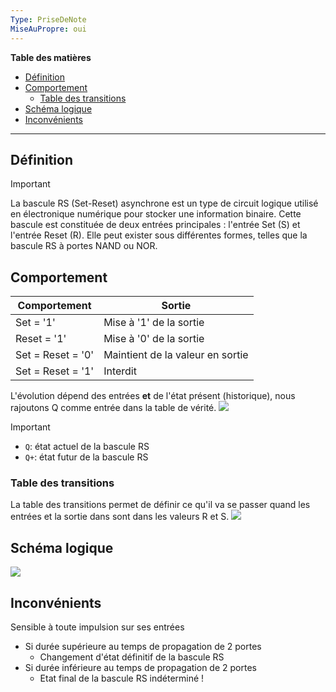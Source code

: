 ```yaml
---
Type: PriseDeNote
MiseAuPropre: oui
---
```

**Table des matières**
- [Définition](#d%C3%A9finition)
- [Comportement](#comportement)
	- [Table des transitions](#table-des-transitions)
- [Schéma logique](#sch%C3%A9ma-logique)
- [Inconvénients](#inconv%C3%A9nients)

___
## Définition
>[!important]
>La bascule RS (Set-Reset) asynchrone est un type de circuit logique utilisé en électronique numérique pour stocker une information binaire. Cette bascule est constituée de deux entrées principales : l'entrée Set (S) et l'entrée Reset (R). Elle peut exister sous différentes formes, telles que la bascule RS à portes NAND ou NOR.

## Comportement
| Comportement | Sortie |
| ---- | ---- |
| Set = '1' | Mise à '1' de la sortie |
| Reset = '1' | Mise à '0' de la sortie |
| Set = Reset = '0' | Maintient de la valeur en sortie |
| Set = Reset = '1' | Interdit |
L'évolution dépend des entrées **et** de l'état présent (historique), nous rajoutons Q comme entrée dans la table de vérité.
![](../../../../../S0/PiecesJointes/Pasted%20image%2020240105120316.png)
>[!important]
>- `Q`: état actuel de la bascule RS
>- `Q+`: état futur de la bascule RS

### Table des transitions
La table des transitions permet de définir ce qu'il va se passer quand les entrées et la sortie dans sont dans les valeurs R et S.
![](../../../../../S0/PiecesJointes/Pasted%20image%2020240105120617.png)
## Schéma logique
![](../../../../../S0/PiecesJointes/Pasted%20image%2020240105120643.png)
## Inconvénients
Sensible à toute impulsion sur ses entrées
- Si durée supérieure au temps de propagation de 2 portes
	- Changement d'état définitif de la bascule RS
- Si durée inférieure au temps de propagation de 2 portes
	- Etat final de la bascule RS indéterminé !